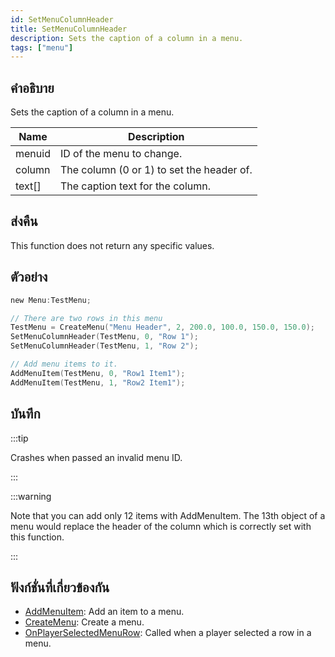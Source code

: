 ```yaml
---
id: SetMenuColumnHeader
title: SetMenuColumnHeader
description: Sets the caption of a column in a menu.
tags: ["menu"]
---
```


## คำอธิบาย

Sets the caption of a column in a menu.

| Name   | Description                               |
| ------ | ----------------------------------------- |
| menuid | ID of the menu to change.                 |
| column | The column (0 or 1) to set the header of. |
| text[] | The caption text for the column.          |

## ส่งคืน

This function does not return any specific values.

## ตัวอย่าง

```c
new Menu:TestMenu;

// There are two rows in this menu
TestMenu = CreateMenu("Menu Header", 2, 200.0, 100.0, 150.0, 150.0);
SetMenuColumnHeader(TestMenu, 0, "Row 1");
SetMenuColumnHeader(TestMenu, 1, "Row 2");

// Add menu items to it.
AddMenuItem(TestMenu, 0, "Row1 Item1");
AddMenuItem(TestMenu, 1, "Row2 Item1");
```

## บันทึก

:::tip

Crashes when passed an invalid menu ID.

:::

:::warning

Note that you can add only 12 items with AddMenuItem. The 13th object of a menu would replace the header of the column which is correctly set with this function.

:::

## ฟังก์ชั่นที่เกี่ยวข้องกัน

- [AddMenuItem](../../scripting/functions/AddMenuItem.md): Add an item to a menu.
- [CreateMenu](../../scripting/functions/CreateMenu.md): Create a menu.
- [OnPlayerSelectedMenuRow](../../scripting/callbacks/OnPlayerSelectedMenuRow.md): Called when a player selected a row in a menu.
